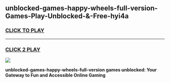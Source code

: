 
## unblocked-games-happy-wheels-full-version-Games-Play-Unblocked-&-Free-hyi4a
<h3>
<a href="https://premium76.site?title=unblocked-games-happy-wheels-full-version&ref=24A">CLICK TO PLAY</a></h3>
<hr>

<h3>
<a href="https://premium76.site?title=unblocked-games-happy-wheels-full-version&ref=24A">CLICK 2 PLAY</a>
  
</h3>

<a href="https://premium76.site?title=unblocked-games-happy-wheels-full-version&ref=24A"><img src="https://clearcache.store/games.png"></a>


**unblocked-games-happy-wheels-full-version games unblocked: Your Gateway to Fun and Accessible Online Gaming**
